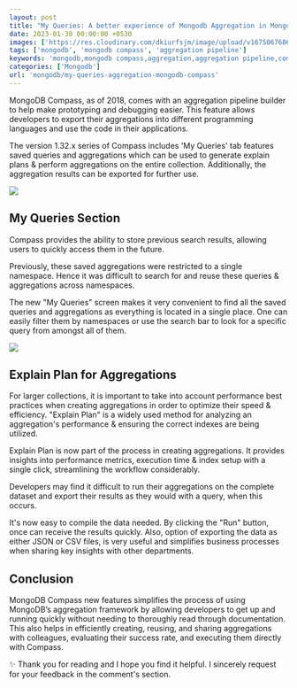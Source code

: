 ```yaml
---
layout: post
title: "My Queries: A better experience of Mongodb Aggregation in Mongodb Compass"
date: 2023-01-30 00:00:00 +0530
images: ['https://res.cloudinary.com/dkiurfsjm/image/upload/v1675067686/aggregation_g1ra8g.png']
tags: ['mongodb', 'mongodb compass', 'aggregation pipeline']
keywords: 'mongodb,mongodb compass,aggregation,aggregation pipeline,compass'
categories: ['Mongodb']
url: 'mongodb/my-queries-aggregation-mongodb-compass'
---
```


MongoDB Compass, as of 2018, comes with an aggregation pipeline builder to help make prototyping and debugging easier. This feature allows developers to export their aggregations into different programming languages and use the code in their applications.

The version 1.32.x series of Compass includes 'My Queries' tab features saved queries and aggregations which can be used to generate explain plans & perform aggregations on the entire collection. Additionally, the aggregation results can be exported for further use.

![](https://res.cloudinary.com/dkiurfsjm/image/upload/v1675067686/myqueries_aukefs.png)

## My Queries Section

Compass provides the ability to store previous search results, allowing users to quickly access them in the future.

Previously, these saved aggregations were restricted to a single namespace. Hence it was difficult to search for and reuse these queries & aggregations across namespaces.

The new "My Queries" screen makes it very convenient to find all the saved queries and aggregations as everything is located in a single place. One can easily filter them by namespaces or use the search bar to look for a specific query from amongst all of them.

![](https://res.cloudinary.com/dkiurfsjm/image/upload/v1675067687/namespace_qda4bn.png)

## Explain Plan for Aggregations

For larger collections, it is important to take into account performance best practices when creating aggregations in order to optimize their speed & efficiency. "Explain Plan" is a widely used method for analyzing an aggregation's performance & ensuring the correct indexes are being utilized. 

Explain Plan is now part of the process in creating aggregations. It provides insights into performance metrics, execution time & index setup with a single click, streamlining the workflow considerably.

Developers may find it difficult to run their aggregations on the complete dataset and export their results as they would with a query, when this occurs.

It's now easy to compile the data needed. By clicking the "Run" button, once can receive the results quickly. Also, option of exporting the data as either JSON or CSV files, is very useful and simplifies business processes when sharing key insights with other departments.

## Conclusion

MongoDB Compass new features simplifies the process of using MongoDB’s aggregation framework by allowing developers to get up and running quickly without needing to thoroughly read through documentation. This also helps in efficiently creating, reusing, and sharing aggregations with colleagues, evaluating their success rate, and executing them directly with Compass.

✨ Thank you for reading and I hope you find it helpful. I sincerely request for your feedback in the comment's section.
